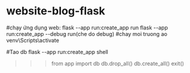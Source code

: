 # website-blog-flask

#chạy ứng dụng web:
flask --app run:create_app run
flask --app run:create_app --debug run(che do debug)
#chay moi truong ao
venv\Scripts\activate

#Tao db 
flask --app run:create_app shell
>>> from app import db 
>>> db.drop_all()
>>> db.create_all()
>>> exit()